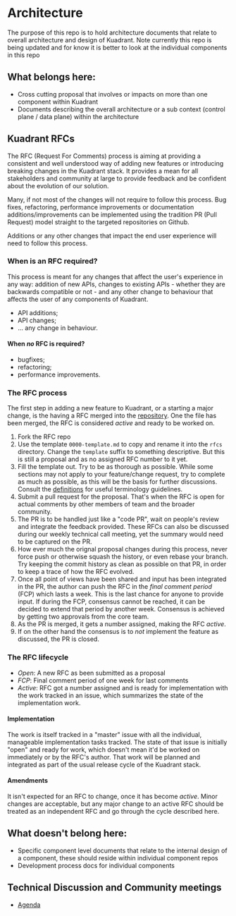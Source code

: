 # Architecture

The purpose of this repo is to hold architecture documents that relate to overall architecture and design of Kuadrant.
Note currently this repo is being updated and for know it is better to look at the individual components in this repo

## What belongs here:

- Cross cutting proposal that involves or impacts on more than one component within Kuadrant
- Documents describing the overall architecture or a sub context (control plane / data plane) within the architecture 

## Kuadrant RFCs

The RFC (Request For Comments) process is aiming at providing a consistent and well understood way of adding new features or introducing breaking changes in the Kuadrant stack. It provides a mean for all stakeholders and community at large to provide feedback and be confident about the evolution of our solution.

Many, if not most of the changes will not require to follow this process. Bug fixes, refactoring, performance improvements or documentation additions/improvements can be implemented using the tradition PR (Pull Request) model straight to the targeted repositories on Github. 

Additions or any other changes that impact the end user experience will need to follow this process.

### When is an RFC required?

This process is meant for any changes that affect the user's experience in any way: addition of new APIs, changes to existing APIs - whether they are backwards compatible or not - and any other change to behaviour that affects the user of any components of Kuadrant.

 - API additions;
 - API changes;
 - … any change in behaviour.

#### When _no_ RFC is required?

- bugfixes;
- refactoring; 
- performance improvements.


### The RFC process

The first step in adding a new feature to Kuadrant, or a starting a major change, is the having a RFC merged into the [repository](https://github.com/Kuadrant/architecture). One the file has been merged, the RFC is considered _active_ and ready to be worked on.

1. Fork the RFC repo
1. Use the template `0000-template.md` to copy and rename it into the `rfcs` directory. Change the `template` suffix to something descriptive. But this is still a proposal and as no assigned RFC number to it yet.
1. Fill the template out. Try to be as thorough as possible. While some sections may not apply to your feature/change request, try to complete as much as possible, as this will be the basis for further discussions. Consult the [definitions](definitions.md) for useful terminology guidelines.
1. Submit a pull request for the proposal. That's when the RFC is open for actual comments by other members of team and the broader community.
1. The PR is to be handled just like a "code PR", wait on people's review and integrate the feedback provided. These RFCs can also be discussed during our weekly technical call meeting, yet the summary would need to be captured on the PR.
1. How ever much the orignal proposal changes during this process, never force push or otherwise squash the history, or even rebase your branch. Try keeping the commit history as clean as possible on that PR, in order to keep a trace of how the RFC evolved.
1. Once all point of views have been shared and input has been integrated in the PR, the author can push the RFC in the _final comment period_ (FCP) which lasts a week. This is the last chance for anyone to provide input. If during the FCP, consensus cannot be reached, it can be decided to extend that period by another week. Consensus is achieved by getting two approvals from the core team.
1. As the PR is merged, it gets a number assigned, making the RFC _active_. 
1. If on the other hand the consensus is to _not_ implement the feature as discussed, the PR is closed.

### The RFC lifecycle

- _Open_: A new RFC as been submitted as a proposal
- _FCP_: Final comment period of one week for last comments
- _Active_: RFC got a number assigned and is ready for implementation with the work tracked in an issue, which summarizes the state of the implementation work.

#### Implementation

The work is itself tracked in a "master" issue with all the individual, manageable implementation tasks tracked. 
The state of that issue is initially "open" and ready for work, which doesn't mean it'd be worked on immediately or by the RFC's author. That work will be planned and integrated as part of the usual release cycle of the Kuadrant stack. 

#### Amendments

It isn't expected for an RFC to change, once it has become _active_. Minor changes are acceptable, but any major change to an active RFC should be treated as an independent RFC and go through the cycle described here.


## What doesn't belong here:

- Specific component level documents that relate to the internal design of a component, these should reside within individual component repos
- Development process docs for individual components


## Technical Discussion and Community meetings

- [Agenda](./meetings/agenda.md)
